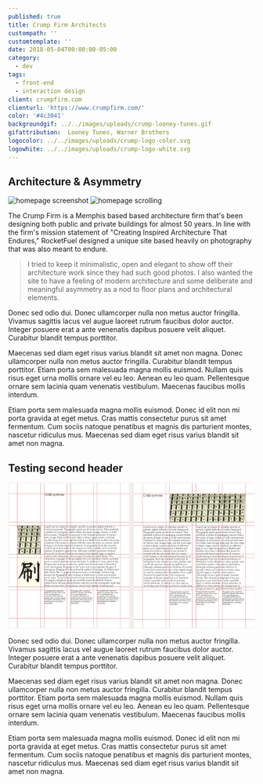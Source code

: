 ```yaml
---
published: true
title: Crump Firm Architects
custompath: ''
customtemplate: ''
date: 2018-05-04T00:00:00-05:00
category:
  - dev
tags:
  - front-end
  - interaction design
client: crumpfirm.com
clienturl: 'https://www.crumpfirm.com/'
color: '#4c3041'
backgroundgif: ../../images/uploads/crump-looney-tunes.gif
gifattribution:  Looney Tunes, Warner Brothers
logocolor: ../../images/uploads/crump-logo-color.svg
logowhite: ../../images/uploads/crump-logo-white.svg
---
```


<portfolio-header>
  <h2>Architecture & Asymmetry</h2>
  <img src="../../images/uploads/crump-homepage-still.jpg" alt="homepage screenshot" />
  <img src="../../images/uploads/crump-homepage-scroll.gif" alt="homepage scrolling" />
</portfolio-header>



The Crump Firm is a Memphis based based architecture firm that's been designing both public and private buildings for almost 50 years. In line with the firm's mission statement of "Creating Inspired Architecture That Endures," RocketFuel designed a unique site based heavily on photography that was also meant to endure.

> I tried to keep it minimalistic, open and elegant to show off their architecture work since they had such good photos. I also wanted the site to have a feeling of modern architecture and some deliberate and meaningful asymmetry as a nod to floor plans and architectural elements.

Donec sed odio dui. Donec ullamcorper nulla non metus auctor fringilla. Vivamus sagittis lacus vel augue laoreet rutrum faucibus dolor auctor. Integer posuere erat a ante venenatis dapibus posuere velit aliquet. Curabitur blandit tempus porttitor.

Maecenas sed diam eget risus varius blandit sit amet non magna. Donec ullamcorper nulla non metus auctor fringilla. Curabitur blandit tempus porttitor. Etiam porta sem malesuada magna mollis euismod. Nullam quis risus eget urna mollis ornare vel eu leo. Aenean eu leo quam. Pellentesque ornare sem lacinia quam venenatis vestibulum. Maecenas faucibus mollis interdum.

Etiam porta sem malesuada magna mollis euismod. Donec id elit non mi porta gravida at eget metus. Cras mattis consectetur purus sit amet fermentum. Cum sociis natoque penatibus et magnis dis parturient montes, nascetur ridiculus mus. Maecenas sed diam eget risus varius blandit sit amet non magna.

<portfolio-header>
  <h2>Testing second header</h2>
  <img src="../../images/uploads/css-grid-print.jpg" alt="Geometry Gif">
</portfolio-header>


Donec sed odio dui. Donec ullamcorper nulla non metus auctor fringilla. Vivamus sagittis lacus vel augue laoreet rutrum faucibus dolor auctor. Integer posuere erat a ante venenatis dapibus posuere velit aliquet. Curabitur blandit tempus porttitor.

Maecenas sed diam eget risus varius blandit sit amet non magna. Donec ullamcorper nulla non metus auctor fringilla. Curabitur blandit tempus porttitor. Etiam porta sem malesuada magna mollis euismod. Nullam quis risus eget urna mollis ornare vel eu leo. Aenean eu leo quam. Pellentesque ornare sem lacinia quam venenatis vestibulum. Maecenas faucibus mollis interdum.

Etiam porta sem malesuada magna mollis euismod. Donec id elit non mi porta gravida at eget metus. Cras mattis consectetur purus sit amet fermentum. Cum sociis natoque penatibus et magnis dis parturient montes, nascetur ridiculus mus. Maecenas sed diam eget risus varius blandit sit amet non magna.